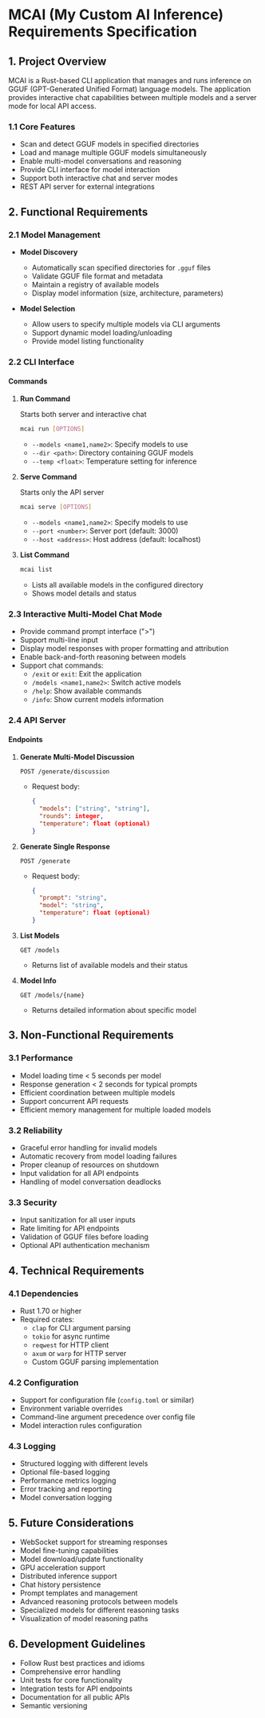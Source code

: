 # MCAI (My Custom AI Inference) Requirements Specification

## 1. Project Overview

MCAI is a Rust-based CLI application that manages and runs inference on GGUF (GPT-Generated Unified Format) language models. The application provides interactive chat capabilities between multiple models and a server mode for local API access.

### 1.1 Core Features

- Scan and detect GGUF models in specified directories
- Load and manage multiple GGUF models simultaneously
- Enable multi-model conversations and reasoning
- Provide CLI interface for model interaction
- Support both interactive chat and server modes
- REST API server for external integrations

## 2. Functional Requirements

### 2.1 Model Management

- **Model Discovery**
  - Automatically scan specified directories for `.gguf` files
  - Validate GGUF file format and metadata
  - Maintain a registry of available models
  - Display model information (size, architecture, parameters)

- **Model Selection**
  - Allow users to specify multiple models via CLI arguments
  - Support dynamic model loading/unloading
  - Provide model listing functionality

### 2.2 CLI Interface

#### Commands


1. **Run Command**

   Starts both server and interactive chat
   
   ```bash
   mcai run [OPTIONS]
   ```
   - `--models <name1,name2>`: Specify models to use
   - `--dir <path>`: Directory containing GGUF models
   - `--temp <float>`: Temperature setting for inference

2. **Serve Command**

   Starts only the API server

   ```bash
   mcai serve [OPTIONS]
   ```
   - `--models <name1,name2>`: Specify models to use
   - `--port <number>`: Server port (default: 3000)
   - `--host <address>`: Host address (default: localhost)

3. **List Command**
   ```bash
   mcai list
   ```
   - Lists all available models in the configured directory
   - Shows model details and status

### 2.3 Interactive Multi-Model Chat Mode

- Provide command prompt interface (">")
- Support multi-line input
- Display model responses with proper formatting and attribution
- Enable back-and-forth reasoning between models
- Support chat commands:
  - `/exit` or `exit`: Exit the application
  - `/models <name1,name2>`: Switch active models
  - `/help`: Show available commands
  - `/info`: Show current models information

### 2.4 API Server

#### Endpoints

1. **Generate Multi-Model Discussion**
   ```
   POST /generate/discussion
   ```
   - Request body:
     ```json
     {
       "models": ["string", "string"],
       "rounds": integer,
       "temperature": float (optional)
     }
     ```

2. **Generate Single Response**
   ```
   POST /generate
   ```
   - Request body:
     ```json
     {
       "prompt": "string",
       "model": "string",
       "temperature": float (optional)
     }
     ```

3. **List Models**
   ```
   GET /models
   ```
   - Returns list of available models and their status

4. **Model Info**
   ```
   GET /models/{name}
   ```
   - Returns detailed information about specific model

## 3. Non-Functional Requirements

### 3.1 Performance

- Model loading time < 5 seconds per model
- Response generation < 2 seconds for typical prompts
- Efficient coordination between multiple models
- Support concurrent API requests
- Efficient memory management for multiple loaded models

### 3.2 Reliability

- Graceful error handling for invalid models
- Automatic recovery from model loading failures
- Proper cleanup of resources on shutdown
- Input validation for all API endpoints
- Handling of model conversation deadlocks

### 3.3 Security

- Input sanitization for all user inputs
- Rate limiting for API endpoints
- Validation of GGUF files before loading
- Optional API authentication mechanism

## 4. Technical Requirements

### 4.1 Dependencies

- Rust 1.70 or higher
- Required crates:
  - `clap` for CLI argument parsing
  - `tokio` for async runtime
  - `reqwest` for HTTP client
  - `axum` or `warp` for HTTP server
  - Custom GGUF parsing implementation

### 4.2 Configuration

- Support for configuration file (`config.toml` or similar)
- Environment variable overrides
- Command-line argument precedence over config file
- Model interaction rules configuration

### 4.3 Logging

- Structured logging with different levels
- Optional file-based logging
- Performance metrics logging
- Error tracking and reporting
- Model conversation logging

## 5. Future Considerations

- WebSocket support for streaming responses
- Model fine-tuning capabilities
- Model download/update functionality
- GPU acceleration support
- Distributed inference support
- Chat history persistence
- Prompt templates and management
- Advanced reasoning protocols between models
- Specialized models for different reasoning tasks
- Visualization of model reasoning paths

## 6. Development Guidelines

- Follow Rust best practices and idioms
- Comprehensive error handling
- Unit tests for core functionality
- Integration tests for API endpoints
- Documentation for all public APIs
- Semantic versioning